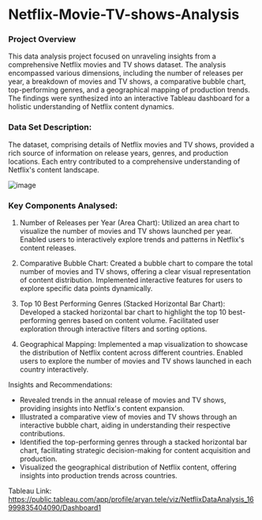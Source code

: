 # Netflix-Movie-TV-shows-Analysis
### Project Overview
This data analysis project focused on unraveling insights from a comprehensive Netflix movies and TV shows dataset. The analysis encompassed various dimensions, including the number of releases per year, a breakdown of movies and TV shows, a comparative bubble chart, top-performing genres, and a geographical mapping of production trends. The findings were synthesized into an interactive Tableau dashboard for a holistic understanding of Netflix content dynamics.

### Data Set Description:
The dataset, comprising details of Netflix movies and TV shows, provided a rich source of information on release years, genres, and production locations. Each entry contributed to a comprehensive understanding of Netflix's content landscape.

![image](https://github.com/AryanTele/Netflix-Movie-TV-shows-Analysis/assets/58328909/9396901b-ad11-4066-af55-947ef3efb93f)

### Key Components Analysed:

1. Number of Releases per Year (Area Chart):
    Utilized an area chart to visualize the number of movies and TV shows launched per year.
    Enabled users to interactively explore trends and patterns in Netflix's content releases.
   
2. Comparative Bubble Chart:
    Created a bubble chart to compare the total number of movies and TV shows, offering a clear visual representation of content distribution.
    Implemented interactive features for users to explore specific data points dynamically.
    
3. Top 10 Best Performing Genres (Stacked Horizontal Bar Chart):
    Developed a stacked horizontal bar chart to highlight the top 10 best-performing genres based on content volume.
    Facilitated user exploration through interactive filters and sorting options.
   
5. Geographical Mapping:
    Implemented a map visualization to showcase the distribution of Netflix content across different countries.
    Enabled users to explore the number of movies and TV shows launched in each country interactively.

Insights and Recommendations:

- Revealed trends in the annual release of movies and TV shows, providing insights into Netflix's content expansion.
- Illustrated a comparative view of movies and TV shows through an interactive bubble chart, aiding in understanding their respective contributions.
- Identified the top-performing genres through a stacked horizontal bar chart, facilitating strategic decision-making for content acquisition and production.
- Visualized the geographical distribution of Netflix content, offering insights into production trends across countries.


Tableau Link: https://public.tableau.com/app/profile/aryan.tele/viz/NetflixDataAnalysis_16999835404090/Dashboard1
